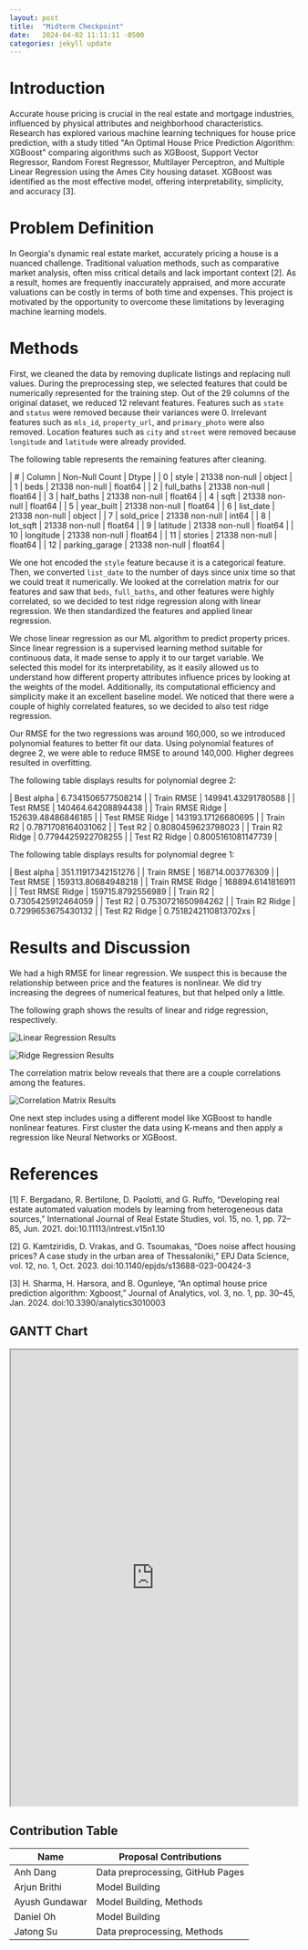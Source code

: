 ```yaml
---
layout: post
title:  "Midterm Checkpoint"
date:   2024-04-02 11:11:11 -0500
categories: jekyll update
---
```


# Introduction
Accurate house pricing is crucial in the real estate and mortgage industries, influenced by physical attributes and neighborhood characteristics. Research has explored various machine learning techniques for house price prediction, with a study titled "An Optimal House Price Prediction Algorithm: XGBoost" comparing algorithms such as XGBoost, Support Vector Regressor, Random Forest Regressor, Multilayer Perceptron, and Multiple Linear Regression using the Ames City housing dataset. XGBoost was identified as the most effective model, offering interpretability, simplicity, and accuracy [3].

# Problem Definition
In Georgia's dynamic real estate market, accurately pricing a house is a nuanced challenge. Traditional valuation methods, such as comparative market analysis, often miss critical details and lack important context [2]. As a result, homes are frequently inaccurately appraised, and more accurate valuations can be costly in terms of both time and expenses. This project is motivated by the opportunity to overcome these limitations by leveraging machine learning models.

# Methods
First, we cleaned the data by removing duplicate listings and replacing null values. During the preprocessing step, we selected features that could be numerically represented for the training step. Out of the 29 columns of the original dataset, we reduced 12 relevant features. Features such as `state` and `status` were removed because their variances were 0. Irrelevant features such as `mls_id`, `property_url`, and `primary_photo` were also removed. Location features such as `city` and `street` were removed because `longitude` and `latitude` were already provided. 

The following table represents the remaining features after cleaning.

| # | Column | Non-Null Count | Dtype |
| 0 | style | 21338 non-null | object |
| 1 | beds | 21338 non-null | float64 |
| 2 | full_baths | 21338 non-null | float64 |
| 3 | half_baths | 21338 non-null | float64 |
| 4 | sqft | 21338 non-null | float64 |
| 5 | year_built | 21338 non-null | float64 |
| 6 | list_date | 21338 non-null | object |
| 7 | sold_price | 21338 non-null | int64 |
| 8 | lot_sqft | 21338 non-null | float64 |
| 9 | latitude | 21338 non-null | float64 |
| 10 | longitude | 21338 non-null | float64 |
| 11 | stories | 21338 non-null | float64 |
| 12 | parking_garage | 21338 non-null | float64 |

We one hot encoded the `style` feature because it is a categorical feature. Then, we converted `list_date` to the number of days since unix time so that we could treat it numerically. We looked at the correlation matrix for our features and saw that `beds`, `full_baths`, and other features were highly correlated, so we decided to test ridge regression along with linear regression. We then standardized the features and applied linear regression. 

We chose linear regression as our ML algorithm to predict property prices. Since linear regression is a supervised learning method suitable for continuous data, it made sense to apply it to our target variable. We selected this model for its interpretability, as it easily allowed us to understand how different property attributes influence prices by looking at the weights of the model. Additionally, its computational efficiency and simplicity make it an excellent baseline model. We noticed that there were a couple of highly correlated features, so we decided to also test ridge regression. 

Our RMSE for the two regressions was around 160,000, so we introduced polynomial features to better fit our data. Using polynomial features of degree 2, we were able to reduce RMSE to around 140,000. Higher degrees resulted in overfitting.

The following table displays results for polynomial degree 2:

| Best alpha | 6.7341506577508214 |
| Train RMSE | 149941.43291780588 |
| Test RMSE | 140464.64208894438 |
| Train RMSE Ridge | 152639.48486846185 |
| Test RMSE Ridge | 143193.17126680695 |
| Train R2 | 0.7871708164031062 |
| Test R2 | 0.8080459623798023 |
| Train R2 Ridge | 0.7794425922708255 |
| Test R2 Ridge | 0.8005161081147739 |

The following table displays results for polynomial degree 1:

| Best alpha | 351.11917342151276 |
| Train RMSE | 168714.003776309 |
| Test RMSE | 159313.80684948218 |
| Train RMSE Ridge | 168894.6141816911 |
| Test RMSE Ridge | 159715.8792556989 |
| Train R2 | 0.7305425912464059 |
| Test R2 | 0.7530721650984262 |
| Train R2 Ridge | 0.7299653675430132 |
| Test R2 Ridge | 0.7518242110813702xs |


# Results and Discussion
We had a high RMSE for linear regression. We suspect this is because the relationship between price and the features is nonlinear. We did try increasing the degrees of numerical features, but that helped only a little.

The following graph shows the results of linear and ridge regression, respectively.

![Linear Regression Results]({{site.baseurl}}/images/linear_regression.png)

![Ridge Regression Results]({{site.baseurl}}//images/ridge_regression.png)

The correlation matrix below reveals that there are a couple correlations among the features.

![Correlation Matrix Results]({{site.baseurl}}//images/correlation_matrix.png)

One next step includes using a different model like XGBoost to handle nonlinear features. First cluster the data using K-means and then apply a regression like Neural Networks or XGBoost.


# References
[1] F. Bergadano, R. Bertilone, D. Paolotti, and G. Ruffo, “Developing real estate automated valuation models by learning from  heterogeneous data sources,” International Journal of Real Estate Studies, vol. 15, no. 1, pp. 72–85, Jun. 2021. doi:10.11113/intrest.v15n1.10

[2] G. Kamtziridis, D. Vrakas, and G. Tsoumakas, “Does noise affect housing prices? A case study in the urban area of Thessaloniki,” EPJ Data Science, vol. 12, no. 1, Oct. 2023. doi:10.1140/epjds/s13688-023-00424-3

[3] H. Sharma, H. Harsora, and B. Ogunleye, “An optimal house price prediction algorithm: Xgboost,” Journal of Analytics, vol. 3, no. 1, pp. 30–45, Jan. 2024. doi:10.3390/analytics3010003

## GANTT Chart

<iframe src="https://docs.google.com/spreadsheets/d/1_elvDbVHnwXfzjeEuCmS__8oApn3JkkR/edit?usp=sharing&ouid=100351955559558124571&rtpof=true&sd=true" width="100%" height="800"></iframe>

## Contribution Table

| Name           | Proposal Contributions           |
| -------------- | -------------------------------- |
| Anh Dang       | Data preprocessing, GitHub Pages |
| Arjun Brithi   | Model Building                   |
| Ayush Gundawar | Model Building, Methods          |
| Daniel Oh      | Model Building                   |
| Jatong Su      | Data preprocessing, Methods      |

